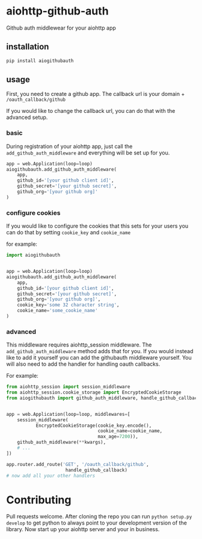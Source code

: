 # aiohttp-github-auth

Github auth middlewear for your aiohttp app


## installation

```bash
pip install aiogithubauth
```

## usage

First, you need to create a github app. The callback url is
your domain + `/oauth_callback/github`

If you would like to change the callback url, you can do that with the
advanced setup.


### basic
During registration of your aiohttp app, just call the 
`add_github_auth_middleware` and everything will be set up for you.
```python
app = web.Application(loop=loop)
aiogithubauth.add_github_auth_middleware(
    app,
    github_id='[your github client id]',
    github_secret='[your github secret]',
    github_org='[your github org]'
)
```    

### configure cookies

If you would like to configure the cookies that this sets for your users
you can do that by setting `cookie_key` and `cookie_name`

for example:
```python
import aiogithubauth


app = web.Application(loop=loop)
aiogithubauth.add_github_auth_middleware(
    app,
    github_id='[your github client id]',
    github_secret='[your github secret]',
    github_org='[your github org]',
    cookie_key='some 32 character string',
    cookie_name='some_cookie_name'
)
```

### advanced

This middleware requires aiohttp_session middleware. 
The `add_github_auth_middleware` method adds that for you. If you would instead
like to add it yourself you can add the githubauth middleware yourself. You
will also need to add the handler for handling oauth callbacks.

For example:
```python
from aiohttp_session import session_middleware
from aiohttp_session.cookie_storage import EncryptedCookieStorage
from aiogithubauth import github_auth_middleware, handle_github_callback


app = web.Application(loop=loop, middlewares=[
    session_middleware(
           EncryptedCookieStorage(cookie_key.encode(),
                                  cookie_name=cookie_name,
                                  max_age=7200)),
    github_auth_middleware(**kwargs),
    # ... 
])

app.router.add_route('GET', '/oauth_callback/github',
                      handle_github_callback)
# now add all your other handlers

```


# Contributing

Pull requests welcome.
After cloning the repo you can run `python setup.py develop` to get
python to always point to your development version of the library.
Now start up your aiohttp server and your in business.
